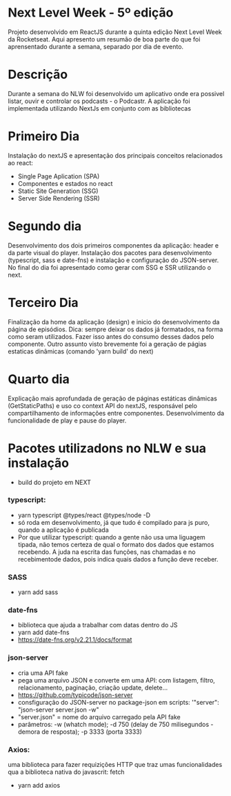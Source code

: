 # Next Level Week - 5º edição
Projeto desenvolvido em ReactJS durante a quinta edição Next Level Week da Rocketseat. Aqui apresento um resumão de boa parte do que foi aprensentado durante a semana, separado por dia de evento. 

# Descrição
Durante a semana do NLW foi desenvolvido um aplicativo onde era possivel listar, ouvir e controlar os podcasts - o Podcastr. A aplicação foi implementada utilizando NextJs em conjunto com as bibliotecas

# Primeiro Dia
Instalação do nextJS e apresentação dos principais conceitos relacionados ao react:
- Single Page Aplication (SPA)
- Componentes e estados no react
- Static Site Generation (SSG)
- Server Side Rendering (SSR)

# Segundo dia
Desenvolvimento dos dois primeiros componentes da aplicação: header e da parte visual do player. Instalação dos pacotes para desenvolvimento (typescript, sass e date-fns) e instalação e configuração do JSON-server. No final do dia foi apresentado como gerar com SSG e SSR utilizando o next.

# Terceiro Dia
Finalização da home da aplicação (design) e inicio do desenvolvimento da página de episódios. Dica: sempre deixar os dados já formatados, na forma como seram utilizados. Fazer isso antes do consumo desses dados pelo componente. Outro assunto visto brevemente foi a geração de págias estaticas dinâmicas (comando 'yarn build' do next)

# Quarto dia 
Explicação mais aprofundada de geração de páginas estáticas dinâmicas (GetStaticPaths) e uso co context API do nextJS, responsável pelo compartilhamento de informações entre componentes. Desenvolvimento da funcionalidade de play e pause do player.

# Pacotes utilizadons no NLW e sua instalação
- build do projeto em NEXT

### typescript: 
- yarn typescript @types/react @types/node -D
- só roda em desenvolvimento, já que tudo é compilado para js puro, quando a aplicação é publicada
- Por que utilizar typescript: quando a gente não usa uma liguagem tipada, não temos certeza de qual o formato dos dados que estamos recebendo. A juda na escrita das funções, nas chamadas e no recebimentode dados, pois indica quais dados a função deve receber.

### SASS
- yarn add sass

### date-fns
- biblioteca que ajuda a trabalhar com datas dentro do JS
- yarn add date-fns
- https://date-fns.org/v2.21.1/docs/format

### json-server
-  cria uma API fake
-  pega uma arquivo JSON e converte em uma API: com listagem, filtro, relacionamento, paginação, criação update, delete... 
-  https://github.com/typicode/json-server
-  consfiguração do JSON-server no package-json em scripts: '"server": "json-server server.json -w"
-  "server.json" = nome do arquivo carregado pela API fake
-  parâmetros: -w (whatch mode); -d 750 (delay de 750 milisegundos - demora de resposta); -p 3333 (porta 3333)

### Axios: 
uma biblioteca para fazer requizições HTTP que traz umas funcionalidades qua a biblioteca nativa do javascrit:  fetch
- yarn add axios

